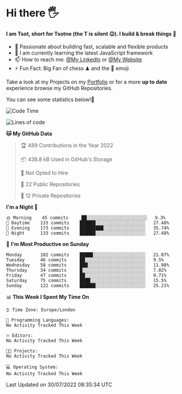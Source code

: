 # Hi there :raised_hand_with_fingers_splayed:
#### I am Tsot, short for Tsotne (the T is silent :wink:). I build & break things :space_invader:
- :telescope: Passionate about building fast, scalable and flexible products
- :seedling: I am currently learning the latest JavaScript framework 
- :mailbox: How to reach me: [@My LinkedIn](https://www.linkedin.com/in/tsotne-gvadzabia/) or [@My Website](https://tsotne.co.uk/contact)
- :zap: Fun Fact: Big Fan of chess ♟ and the 👾 emoji

Take a look at my Projects on my [Portfolio](https://tsotne.co.uk/) or for a more **up to date** experience browse my GitHub Repositories.

You can see some statistics below!:space_invader:
<!--START_SECTION:waka-->
![Code Time](http://img.shields.io/badge/Code%20Time-761%20hrs%202%20mins-blue)

![Lines of code](https://img.shields.io/badge/From%20Hello%20World%20I%27ve%20Written-626%20Thousand%20lines%20of%20code-blue)

**🐱 My GitHub Data** 

> 🏆 489 Contributions in the Year 2022
 > 
> 📦 438.8 kB Used in GitHub's Storage 
 > 
> 🚫 Not Opted to Hire
 > 
> 📜 22 Public Repositories 
 > 
> 🔑 12 Private Repositories  
 > 
**I'm a Night 🦉** 

```text
🌞 Morning    45 commits     ██░░░░░░░░░░░░░░░░░░░░░░░   9.3% 
🌆 Daytime    133 commits    ██████░░░░░░░░░░░░░░░░░░░   27.48% 
🌃 Evening    173 commits    █████████░░░░░░░░░░░░░░░░   35.74% 
🌙 Night      133 commits    ██████░░░░░░░░░░░░░░░░░░░   27.48%

```
📅 **I'm Most Productive on Sunday** 

```text
Monday       102 commits    █████░░░░░░░░░░░░░░░░░░░░   21.07% 
Tuesday      46 commits     ██░░░░░░░░░░░░░░░░░░░░░░░   9.5% 
Wednesday    58 commits     ███░░░░░░░░░░░░░░░░░░░░░░   11.98% 
Thursday     34 commits     █░░░░░░░░░░░░░░░░░░░░░░░░   7.02% 
Friday       47 commits     ██░░░░░░░░░░░░░░░░░░░░░░░   9.71% 
Saturday     75 commits     ████░░░░░░░░░░░░░░░░░░░░░   15.5% 
Sunday       122 commits    ██████░░░░░░░░░░░░░░░░░░░   25.21%

```


📊 **This Week I Spent My Time On** 

```text
⌚︎ Time Zone: Europe/London

💬 Programming Languages: 
No Activity Tracked This Week

🔥 Editors: 
No Activity Tracked This Week

🐱‍💻 Projects: 
No Activity Tracked This Week

💻 Operating System: 
No Activity Tracked This Week

```


 Last Updated on 30/07/2022 08:35:34 UTC
<!--END_SECTION:waka-->
